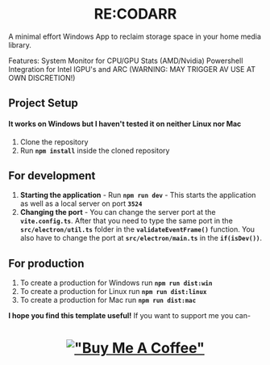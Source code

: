<h1 align="center">RE:CODARR</h1>

A minimal effort Windows App to reclaim storage space in your home media library. 

Features: 
System Monitor for CPU/GPU Stats (AMD/Nvidia)
Powershell Integration for Intel IGPU's and ARC (WARNING: MAY TRIGGER AV USE AT OWN DISCRETION!)

## Project Setup
#### It works on Windows but I haven't tested it on neither Linux nor Mac
1. Clone the repository
1. Run **```npm install```** inside the cloned repository

## For development
1. **Starting the application** - Run **```npm run dev```** - This starts the application as well as a local server on port **```3524```**
1. **Changing the port** - You can change the server port at the **```vite.config.ts```**. After that you need to type the same port in the **```src/electron/util.ts```** folder in the **```validateEventFrame()```** function. You also have to change the port at **```src/electron/main.ts```** in the **```if(isDev())```**. 

## For production
1. To create a production for Windows run **```npm run dist:win```**
1. To create a production for Linux run **```npm run dist:linux```**
1. To create a production for Mac run **```npm run dist:mac```**

**I hope you find this template useful!** If you want to support me you can-
[<h1 align="center">!["Buy Me A Coffee"](https://www.buymeacoffee.com/assets/img/custom_images/orange_img.png)</h1>](buymeacoffee.com/rachelbastian)
